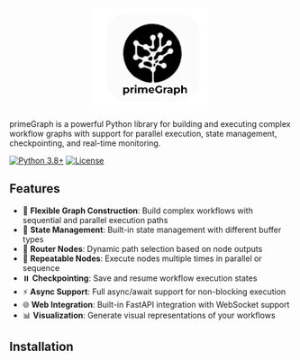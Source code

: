 <p align="center">
  <img src="docs/images/logo_art.png" alt="primeGraph Logo" width="200"/>
</p>

primeGraph is a powerful Python library for building and executing complex workflow graphs with support for parallel execution, state management, checkpointing, and real-time monitoring.

[![Python 3.8+](https://img.shields.io/badge/python-3.8+-blue.svg)](https://www.python.org/downloads/)
[![License](https://img.shields.io/badge/license-MIT-green.svg)](LICENSE)

## Features

- 🔄 **Flexible Graph Construction**: Build complex workflows with sequential and parallel execution paths
- 🌟 **State Management**: Built-in state management with different buffer types
- 🔀 **Router Nodes**: Dynamic path selection based on node outputs
- 🔁 **Repeatable Nodes**: Execute nodes multiple times in parallel or sequence
- ⏸️ **Checkpointing**: Save and resume workflow execution states
- ⚡ **Async Support**: Full async/await support for non-blocking execution
- 🌐 **Web Integration**: Built-in FastAPI integration with WebSocket support
- 📊 **Visualization**: Generate visual representations of your workflows

## Installation

```bash

```
